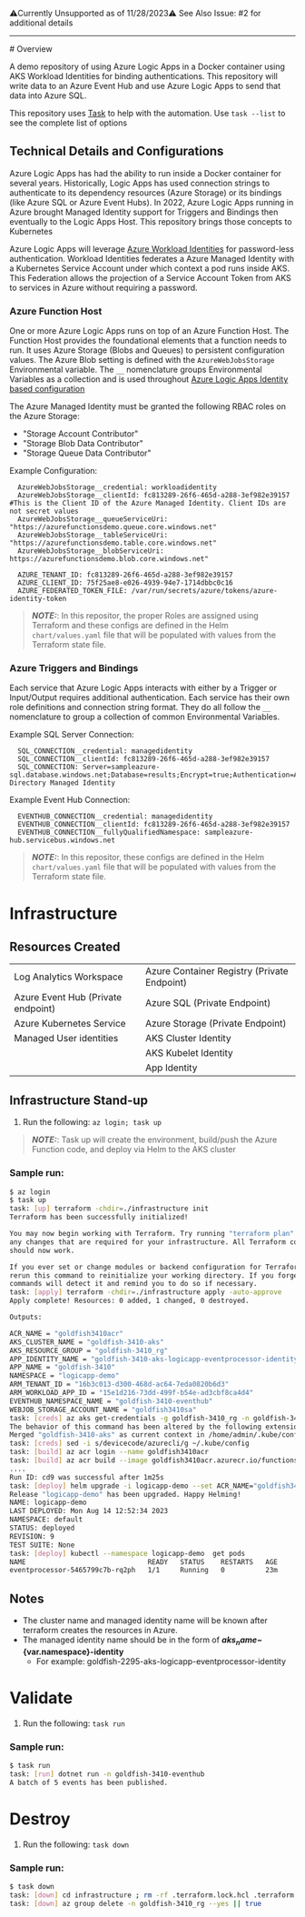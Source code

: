 ⚠️Currently Unsupported as of 11/28/2023⚠️
See Also Issue: #2 for additional details

<hr/>
# Overview

A demo repository of using Azure Logic Apps in a Docker container using AKS Workload Identities for binding authentications. This repository will write data to an Azure Event Hub and use Azure Logic Apps to send that data into Azure SQL.

This repository uses [Task](https://taskfile.dev/installation/) to help with the automation.  Use `task --list` to see the complete list of options

## Technical Details and Configurations
Azure Logic Apps has had the ability to run inside a Docker container for several years. Historically,  Logic Apps has used connection strings to authenticate to its dependency resources (Azure Storage) or its bindings (like Azure SQL or Azure Event Hubs).  In 2022,  Azure Logic Apps running in Azure brought Managed Identity support for Triggers and Bindings then eventually to the Logic Apps Host. This repository brings those concepts to Kubernetes 

Azure Logic Apps will leverage  [Azure Workload Identities](https://github.com/Azure/azure-workload-identity) for password-less authentication. Workload Identities federates a Azure Managed Identity with a Kubernetes  Service Account under which context a pod runs inside AKS.  This Federation allows the projection of a Service Account Token from AKS to services in Azure without requiring a password.

### Azure Function Host 
One or more Azure Logic Apps runs on top of an Azure Function Host. The Function Host provides the foundational elements that a function needs to run.  It uses Azure Storage (Blobs and Queues) to persistent configuration values.  The Azure Blob setting is defined with the `AzureWebJobsStorage` Environmental variable.  The `__` nomenclature groups Environmental Variables as a collection and is used throughout [Azure Logic Apps Identity based configuration](https://learn.microsoft.com/en-us/azure/azure-functions/functions-reference?tabs=blob#configure-an-identity-based-connection)

The Azure Managed Identity must be granted the following RBAC roles on the Azure Storage:
* "Storage Account Contributor"
* "Storage Blob Data Contributor"
* "Storage Queue Data Contributor"

Example Configuration:
```
  AzureWebJobsStorage__credential: workloadidentity
  AzureWebJobsStorage__clientId: fc813289-26f6-465d-a288-3ef982e39157  #This is the Client ID of the Azure Managed Identity. Client IDs are not secret values
  AzureWebJobsStorage__queueServiceUri: "https://azurefunctionsdemo.queue.core.windows.net" 
  AzureWebJobsStorage__tableServiceUri: "https://azurefunctionsdemo.table.core.windows.net"
  AzureWebJobsStorage__blobServiceUri: https://azurefunctionsdemo.blob.core.windows.net"

  AZURE_TENANT_ID: fc813289-26f6-465d-a288-3ef982e39157
  AZURE_CLIENT_ID: 75f25ae8-e026-4939-94e7-1714dbbc0c16
  AZURE_FEDERATED_TOKEN_FILE: /var/run/secrets/azure/tokens/azure-identity-token
```
> **_NOTE:_**: In this repositor, the proper Roles are assigned using Terraform and these configs are defined in the Helm `chart/values.yaml` file that will be populated with values from the Terraform state file.

### Azure Triggers and Bindings
Each service that Azure Logic Apps interacts with either by a Trigger or Input/Output requires additional authentication. Each service has their own role definitions and connection string format. They do all follow the `__` nomenclature to group a collection of common Environmental Variables.

Example SQL Server Connection:
```
  SQL_CONNECTION__credential: managedidentity
  SQL_CONNECTION__clientId: fc813289-26f6-465d-a288-3ef982e39157 
  SQL_CONNECTION: Server=sampleazure-sql.database.windows.net;Database=results;Encrypt=true;Authentication=Active Directory Managed Identity
```

Example Event Hub Connection:
```
  EVENTHUB_CONNECTION__credential: managedidentity
  EVENTHUB_CONNECTION__clientId: fc813289-26f6-465d-a288-3ef982e39157 
  EVENTHUB_CONNECTION__fullyQualifiedNamespace: sampleazure-hub.servicebus.windows.net
```
> **_NOTE:_**: In this repositor, these configs are defined in the Helm `chart/values.yaml` file that will be populated with values from the Terraform state file.

# Infrastructure
## Resources Created
| |  |
--------------- | --------------- 
| Log Analytics Workspace | Azure Container Registry (Private Endpoint) |
| Azure Event Hub (Private endpoint) | Azure SQL (Private Endpoint) |
| Azure Kubernetes Service | Azure Storage (Private Endpoint) |
| Managed User identities | AKS Cluster Identity | 
| | AKS Kubelet Identity | 
| | App Identity |

## Infrastructure Stand-up 
1. Run the following: `az login; task up`
> **_NOTE:_**: Task up will create the environment, build/push the Azure Function code, and deploy via Helm to the AKS cluster

### Sample run:
```bash
$ az login 
$ task up
task: [up] terraform -chdir=./infrastructure init
Terraform has been successfully initialized!

You may now begin working with Terraform. Try running "terraform plan" to see
any changes that are required for your infrastructure. All Terraform commands
should now work.

If you ever set or change modules or backend configuration for Terraform,
rerun this command to reinitialize your working directory. If you forget, other
commands will detect it and remind you to do so if necessary.
task: [apply] terraform -chdir=./infrastructure apply -auto-approve
Apply complete! Resources: 0 added, 1 changed, 0 destroyed.

Outputs:

ACR_NAME = "goldfish3410acr"
AKS_CLUSTER_NAME = "goldfish-3410-aks"
AKS_RESOURCE_GROUP = "goldfish-3410_rg"
APP_IDENTITY_NAME = "goldfish-3410-aks-logicapp-eventprocessor-identity"
APP_NAME = "goldfish-3410"
NAMESPACE = "logicapp-demo"
ARM_TENANT_ID = "16b3c013-d300-468d-ac64-7eda0820b6d3"
ARM_WORKLOAD_APP_ID = "15e1d216-73dd-499f-b54e-ad3cbf8ca4d4"
EVENTHUB_NAMESPACE_NAME = "goldfish-3410-eventhub"
WEBJOB_STORAGE_ACCOUNT_NAME = "goldfish3410sa"
task: [creds] az aks get-credentials -g goldfish-3410_rg -n goldfish-3410-aks --overwrite-existing
The behavior of this command has been altered by the following extension: aks-preview
Merged "goldfish-3410-aks" as current context in /home/admin/.kube/config
task: [creds] sed -i s/devicecode/azurecli/g ~/.kube/config
task: [build] az acr login --name goldfish3410acr
task: [build] az acr build --image goldfish3410acr.azurecr.io/functions-demo:62ec958f --registry goldfish3410acr --file Dockerfile .
....
Run ID: cd9 was successful after 1m25s
task: [deploy] helm upgrade -i logicapp-demo --set ACR_NAME="goldfish3410acr" --set COMMIT_VERSION=62ec958f --set APP_IDENTITY_NAME=goldfish-3410-aks-functions-demo-identity --set ARM_WORKLOAD_APP_ID=15e1d216-73dd-499f-b54e-ad3cbf8ca4d4 --set ARM_TENANT_ID=16b3c013-d300-468d-ac64-7eda0820b6d3 --set EVENTHUB_NAMESPACE_NAME="goldfish-3410-eventhub" --set WEBJOB_STORAGE_ACCOUNT_NAME="goldfish3410sa" ./chart
Release "logicapp-demo" has been upgraded. Happy Helming!
NAME: logicapp-demo 
LAST DEPLOYED: Mon Aug 14 12:52:34 2023
NAMESPACE: default
STATUS: deployed
REVISION: 9
TEST SUITE: None
task: [deploy] kubectl --namespace logicapp-demo  get pods
NAME                              READY   STATUS    RESTARTS   AGE
eventprocessor-5465799c7b-rq2ph   1/1     Running   0          23m
```

## Notes
* The cluster name and managed identity name will be known after terraform creates the resources in Azure.
* The managed identity name should be in the form of __${aks_name}-${var.namespace}-identity__
    * For example: goldfish-2295-aks-logicapp-eventprocessor-identity

# Validate 
1. Run the following: `task run`

### Sample run:
```bash
$ task run
task: [run] dotnet run -n goldfish-3410-eventhub
A batch of 5 events has been published.
```

# Destroy
1. Run the following: `task down`

### Sample run:
```bash
$ task down
task: [down] cd infrastructure ; rm -rf .terraform.lock.hcl .terraform terraform.tfstate terraform.tfstate.backup .terraform.tfstate.lock.info
task: [down] az group delete -n goldfish-3410_rg --yes || true
```